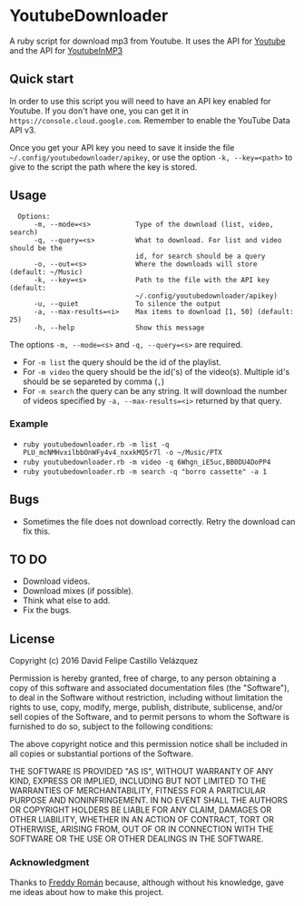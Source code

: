 # YoutubeDownloader
A ruby script for download mp3 from Youtube. It uses the API for [Youtube](https://developers.google.com/youtube/v3/) and the API for [YoutubeInMP3](http://www.youtubeinmp3.com/api/)

## Quick start
In order to use this script you will need to have an API key enabled for Youtube. If you don't have one, you can get it in `https://console.cloud.google.com`. Remember to enable the YouTube Data API v3.

Once you get your API key you need to save it inside the file `~/.config/youtubedownloader/apikey`, or use the option `-k, --key=<path>` to give to the script the path where the key is stored.

## Usage
```
  Options:
      -m, --mode=<s>           Type of the download (list, video, search)
      -q, --query=<s>          What to download. For list and video should be the
                               id, for search should be a query
      -o, --out=<s>            Where the downloads will store (default: ~/Music)
      -k, --key=<s>            Path to the file with the API key (default:
                               ~/.config/youtubedownloader/apikey)
      -u, --quiet              To silence the output
      -a, --max-results=<i>    Max items to download [1, 50] (default: 25)
      -h, --help               Show this message
```
The options `-m, --mode=<s>` and `-q, --query=<s>` are required. 
* For `-m list` the query should be the id of the playlist.
* For `-m video` the query should be the id('s) of the video(s). Multiple id's should be se separeted by comma (`,`)
* For `-m search` the query can be any string. It will download the number of videos specified by `-a, --max-results=<i>` returned by that query.

### Example
* `ruby youtubedownloader.rb -m list -q PLU_mcNMHvxilbbOnWFy4v4_nxxkMQ5r7l -o ~/Music/PTX`
* `ruby youtubedownloader.rb -m video -q 6Whgn_iE5uc,BB0DU4DoPP4`
* `ruby youtubedownloader.rb -m search -q "borro cassette" -a 1`

## Bugs
* Sometimes the file does not download correctly. Retry the download can fix this.

## TO DO
* Download videos.
* Download mixes (if possible).
* Think what else to add.
* Fix the bugs.

## License

Copyright (c) 2016 David Felipe Castillo Velázquez

Permission is hereby granted, free of charge, to any person obtaining a copy of this software and associated documentation files (the "Software"), to deal in the Software without restriction, including without limitation the rights to use, copy, modify, merge, publish, distribute, sublicense, and/or sell copies of the Software, and to permit persons to whom the Software is furnished to do so, subject to the following conditions:

The above copyright notice and this permission notice shall be included in all copies or substantial portions of the Software.

THE SOFTWARE IS PROVIDED "AS IS", WITHOUT WARRANTY OF ANY KIND, EXPRESS OR IMPLIED, INCLUDING BUT NOT LIMITED TO THE WARRANTIES OF MERCHANTABILITY, FITNESS FOR A PARTICULAR PURPOSE AND NONINFRINGEMENT. IN NO EVENT SHALL THE AUTHORS OR COPYRIGHT HOLDERS BE LIABLE FOR ANY CLAIM, DAMAGES OR OTHER LIABILITY, WHETHER IN AN ACTION OF CONTRACT, TORT OR OTHERWISE, ARISING FROM, OUT OF OR IN CONNECTION WITH THE SOFTWARE OR THE USE OR OTHER DEALINGS IN THE SOFTWARE.

### Acknowledgment

Thanks to [Freddy Román](https://github.com/frcepeda/) because, although without his knowledge, gave me ideas about how to make this project.
